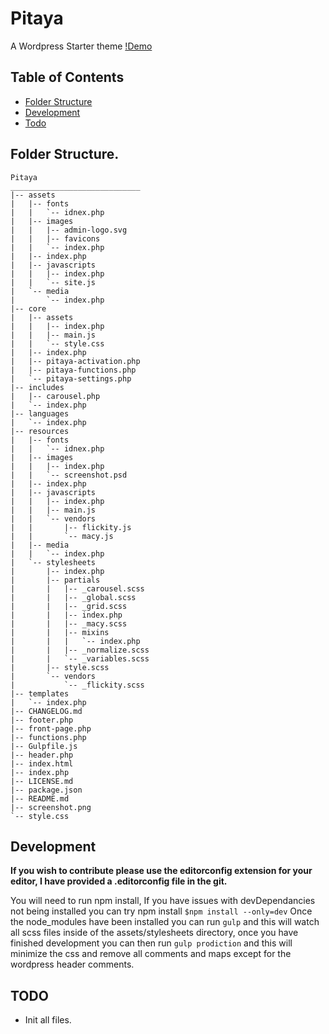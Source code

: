 # Pitaya
A Wordpress Starter theme
[!Demo][pitaya-demo]

## Table of Contents

- [Folder Structure](#folder-structure)
- [Development](#development)
- [Todo](#todo)


## Folder Structure.

```
Pitaya
_____________________________
|-- assets
|   |-- fonts
|   |   `-- idnex.php
|   |-- images
|   |   |-- admin-logo.svg
|   |   |-- favicons
|   |   `-- index.php
|   |-- index.php
|   |-- javascripts
|   |   |-- index.php
|   |   `-- site.js
|   `-- media
|       `-- index.php
|-- core
|   |-- assets
|   |   |-- index.php
|   |   |-- main.js
|   |   `-- style.css
|   |-- index.php
|   |-- pitaya-activation.php
|   |-- pitaya-functions.php
|   `-- pitaya-settings.php
|-- includes
|   |-- carousel.php
|   `-- index.php
|-- languages
|   `-- index.php
|-- resources
|   |-- fonts
|   |   `-- idnex.php
|   |-- images
|   |   |-- index.php
|   |   `-- screenshot.psd
|   |-- index.php
|   |-- javascripts
|   |   |-- index.php
|   |   |-- main.js
|   |   `-- vendors
|   |       |-- flickity.js
|   |       `-- macy.js
|   |-- media
|   |   `-- index.php
|   `-- stylesheets
|       |-- index.php
|       |-- partials
|       |   |-- _carousel.scss
|       |   |-- _global.scss
|       |   |-- _grid.scss
|       |   |-- index.php
|       |   |-- _macy.scss
|       |   |-- mixins
|       |   |   `-- index.php
|       |   |-- _normalize.scss
|       |   `-- _variables.scss
|       |-- style.scss
|       `-- vendors
|           `-- _flickity.scss
|-- templates
|   `-- index.php
|-- CHANGELOG.md
|-- footer.php
|-- front-page.php
|-- functions.php
|-- Gulpfile.js
|-- header.php
|-- index.html
|-- index.php
|-- LICENSE.md
|-- package.json
|-- README.md
|-- screenshot.png
`-- style.css
```

## Development

**If you wish to contribute please use the editorconfig extension for your editor, I have provided a .editorconfig file in the git.**

You will need to run npm install, If you have issues with devDependancies not being installed you can try npm install
`$npm install --only=dev`
Once the node_modules have been installed you can run `gulp` and this will watch all scss files inside of the assets/stylesheets directory, once you have finished development you can then run `gulp prodiction` and this will minimize the css and remove all comments and maps except for the wordpress header comments.

## TODO
* Init all files.

[pitaya-image]: https://www.michaelmano.com/pitaya.svg
[pitaya-demo]: http://codepen.io/michaelmano/details/ObNORo/
[pitaya-url]: https://www.michaelmano.com
